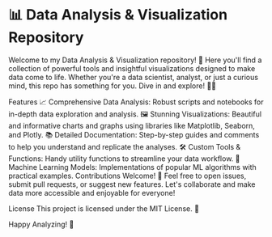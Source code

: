  # 📊 Data Analysis & Visualization Repository
Welcome to my Data Analysis & Visualization repository! 🌟 Here you'll find a collection of powerful tools and insightful visualizations designed to make data come to life. Whether you're a data scientist, analyst, or just a curious mind, this repo has something for you. Dive in and explore! 🏊‍♂️

Features
📈 Comprehensive Data Analysis: Robust scripts and notebooks for in-depth data exploration and analysis.
🖼️ Stunning Visualizations: Beautiful and informative charts and graphs using libraries like Matplotlib, Seaborn, and Plotly.
📚 Detailed Documentation: Step-by-step guides and comments to help you understand and replicate the analyses.
🛠️ Custom Tools & Functions: Handy utility functions to streamline your data workflow.
🚀 Machine Learning Models: Implementations of popular ML algorithms with practical examples.
Contributions Welcome! 🤝
Feel free to open issues, submit pull requests, or suggest new features. Let's collaborate and make data more accessible and enjoyable for everyone!

License
This project is licensed under the MIT License. 📜

Happy Analyzing! 🚀

